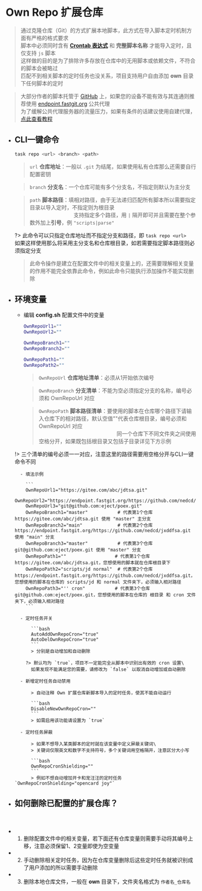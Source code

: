 # Own Repo 扩展仓库
> 通过克隆仓库（Git）的方式扩展本地脚本，此方式在导入脚本定时机制方面有严格的格式要求\
> 脚本中必须同时含有 **[Crontab 表达式](https://www.runoob.com/w3cnote/linux-crontab-tasks.html)** 和 **完整脚本名称** 才能导入定时，且仅支持 `js` 脚本\
> 这样做的目的是为了排除许多存放在仓库中的无用脚本或依赖文件，不符合的脚本会被略过\
> 匹配不到相关脚本的定时任务也没关系，项目支持用户自由添加 **own** 目录下任何脚本的定时

> 大部分作者的脚本托管于 [GitHub](https://github.com) 上，如果您的设备不能有效与其连通则推荐使用 [endpoint.fastgit.org](https://doc.fastgit.org) 公共代理\
> 为了缓解公共代理服务器的流量压力，如果有条件的话建议使用自建代理，[点此查看教程](../utils/自建代理.md)

- ## CLI一键命令 <!-- {docsify-ignore} -->

    ```bash
    task repo <url> <branch> <path>
    ```

    > `url` **仓库地址**：一般以 `.git` 为结尾，如果使用私有仓库那么还需要自行配置密钥

    > `branch` **分支名**：一个仓库可能有多个分支名，不指定则默认为主分支

    > `path` **脚本路径**：填相对路径，由于无法递归匹配所有脚本所以需要指定目录以导入定时，不指定则为根目录\
    > ㅤㅤㅤㅤㅤㅤㅤㅤㅤ支持指定多个路径，用 `|` 隔开即可并且需要在整个参数外加上**引号**，例 `"scripts|parse"`

  ?> 此命令可以只指定仓库地址而不指定分支和路径，即 `task repo <url>`\
    如果这样使用那么将采用主分支名和仓库根目录，如若需要指定脚本路径则必须指定分支

    > 此命令操作是建立在配置文件中的相关变量上的，还需要理解相关变量的作用不能完全依靠此命令，例如此命令只能执行添加操作不能实现删除

- ## 环境变量 <!-- {docsify-ignore} -->

    - 编辑 **config.sh** 配置文件中的变量

        ```bash
        OwnRepoUrl1=""
        OwnRepoUrl2=""

        OwnRepoBranch1=""
        OwnRepoBranch2=""

        OwnRepoPath1=""
        OwnRepoPath2=""
        ```
        > `OwnRepoUrl` **仓库地址清单**：必须从1开始依次编号

        > `OwnRepoBranch` **分支清单**：不能为空必须指定分支的名称，编号必须和 OwnRepoUrl 对应

        > `OwnRepoPath` **脚本路径清单**：要使用的脚本在仓库哪个路径下请输入仓库下的相对路径，默认空值""代表仓库根目录，编号必须和 OwnRepoUrl 对应\
        > ㅤㅤㅤㅤㅤㅤㅤㅤㅤㅤㅤㅤㅤㅤㅤㅤ同一个仓库下不同文件夹之间使用空格分开，如果既包括根目录又包括子目录详见下方示例

    !> 三个清单的编号必须一一对应，注意这里的路径需要用空格分开与CLI一键命令不同

        - 填法示例

          ```
          OwnRepoUrl1="https://gitee.com/abc/jdtsa.git"
          OwnRepoUrl2="https://endpoint.fastgit.org/https://github.com/nedcd/jxddfsa.git"
          OwnRepoUrl3="git@github.com:eject/poex.git"
          OwnRepoBranch1="master"           # 代表第1个仓库 https://gitee.com/abc/jdtsa.git 使用 "master" 主分支
          OwnRepoBranch2="main"             # 代表第2个仓库 https://endpoint.fastgit.org/https://github.com/nedcd/jxddfsa.git 使用 "main" 分支
          OwnRepoBranch3="master"           # 代表第3个仓库 git@github.com:eject/poex.git 使用 "master" 分支
          OwnRepoPath1=""                  # 代表第1个仓库 https://gitee.com/abc/jdtsa.git，您想使用的脚本就在仓库根目录下
          OwnRepoPath2="scripts/jd normal"  # 代表第2个仓库 https://endpoint.fastgit.org/https://github.com/nedcd/jxddfsa.git，您想使用的脚本在仓库的 scripts/jd 和 normal 文件夹下，必须输入相对路径
          OwnRepoPath3="'' cron"           # 代表第3个仓库 git@github.com:eject/poex.git，您想使用的脚本在仓库的 根目录 和 cron 文件夹下，必须输入相对路径
          ```

        - 定时任务开关

            ```bash
            AutoAddOwnRepoCron="true"
            AutoDelOwnRepoCron="true"
            ```
            > 分别是自动增加和自动删除

          ?> 默认均为 `true`，项目不一定能完全从脚本中识别出有效的 cron 设置\
            如果发现不能满足您的需要，请修改为 `false` 以取消自动增加或自动删除

        - 新增定时任务自动禁用

            > 自动注释 Own 扩展仓库新脚本导入的定时任务，使其不能自动运行

            ```bash
            DisableNewOwnRepoCron=""
            ```
            > 如需启用该功能请设置为 `true`

        - 定时任务屏蔽

            > 如果不想导入某类脚本的定时就在该变量中定义屏蔽关键词\
            > 关键词仅限英文和数字不支持符号，多个关键词用空格隔开，注意区分大小写

            ```bash
            OwnRepoCronShielding=""
            ```
            > 例如不想自动增加开卡和宠汪汪的定时任务 `OwnRepoCronShielding="opencard joy"`

- ## 如何删除已配置的扩展仓库？ <!-- {docsify-ignore} -->
ㅤ
  - 1. 删除配置文件中的相关变量，若下面还有仓库变量则需要手动将其编号上移，注意必须保留1、2变量即使为空变量
  - 2. 手动删除相关定时任务，因为在仓库变量删除后这些定时任务就被识别成了用户添加的所以需要手动删除
  - 3. 删除本地仓库文件，一般在 **own** 目录下，文件夹名格式为 `作者名_仓库名`